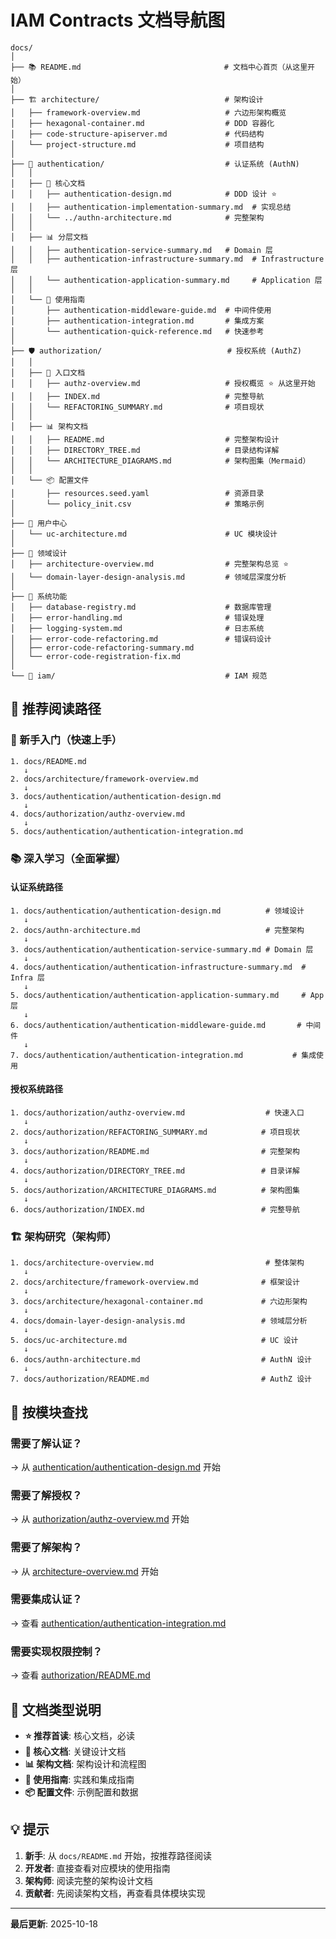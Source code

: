 # IAM Contracts 文档导航图

```
docs/
│
├── 📚 README.md                                # 文档中心首页（从这里开始）
│
├── 🏗️ architecture/                            # 架构设计
│   ├── framework-overview.md                   # 六边形架构概览
│   ├── hexagonal-container.md                  # DDD 容器化
│   ├── code-structure-apiserver.md             # 代码结构
│   └── project-structure.md                    # 项目结构
│
├── 🔐 authentication/                           # 认证系统 (AuthN)
│   │
│   ├── 📖 核心文档
│   │   ├── authentication-design.md            # DDD 设计 ⭐
│   │   ├── authentication-implementation-summary.md  # 实现总结
│   │   └── ../authn-architecture.md            # 完整架构
│   │
│   ├── 📊 分层文档
│   │   ├── authentication-service-summary.md   # Domain 层
│   │   ├── authentication-infrastructure-summary.md  # Infrastructure 层
│   │   └── authentication-application-summary.md     # Application 层
│   │
│   └── 📘 使用指南
│       ├── authentication-middleware-guide.md  # 中间件使用
│       ├── authentication-integration.md       # 集成方案
│       └── authentication-quick-reference.md   # 快速参考
│
├── 🛡️ authorization/                            # 授权系统 (AuthZ)
│   │
│   ├── 📖 入口文档
│   │   ├── authz-overview.md                   # 授权概览 ⭐ 从这里开始
│   │   ├── INDEX.md                            # 完整导航
│   │   └── REFACTORING_SUMMARY.md              # 项目现状
│   │
│   ├── 📊 架构文档
│   │   ├── README.md                           # 完整架构设计
│   │   ├── DIRECTORY_TREE.md                   # 目录结构详解
│   │   └── ARCHITECTURE_DIAGRAMS.md            # 架构图集（Mermaid）
│   │
│   └── 📦 配置文件
│       ├── resources.seed.yaml                 # 资源目录
│       └── policy_init.csv                     # 策略示例
│
├── 👥 用户中心
│   └── uc-architecture.md                      # UC 模块设计
│
├── 📐 领域设计
│   ├── architecture-overview.md                # 完整架构总览 ⭐
│   └── domain-layer-design-analysis.md         # 领域层深度分析
│
├── 🔧 系统功能
│   ├── database-registry.md                    # 数据库管理
│   ├── error-handling.md                       # 错误处理
│   ├── logging-system.md                       # 日志系统
│   ├── error-code-refactoring.md               # 错误码设计
│   ├── error-code-refactoring-summary.md
│   └── error-code-registration-fix.md
│
└── 📐 iam/                                      # IAM 规范
```

## 🎯 推荐阅读路径

### 🚀 新手入门（快速上手）

```
1. docs/README.md
   ↓
2. docs/architecture/framework-overview.md
   ↓
3. docs/authentication/authentication-design.md
   ↓
4. docs/authorization/authz-overview.md
   ↓
5. docs/authentication/authentication-integration.md
```

### 📚 深入学习（全面掌握）

#### 认证系统路径

```
1. docs/authentication/authentication-design.md          # 领域设计
   ↓
2. docs/authn-architecture.md                            # 完整架构
   ↓
3. docs/authentication/authentication-service-summary.md # Domain 层
   ↓
4. docs/authentication/authentication-infrastructure-summary.md  # Infra 层
   ↓
5. docs/authentication/authentication-application-summary.md     # App 层
   ↓
6. docs/authentication/authentication-middleware-guide.md       # 中间件
   ↓
7. docs/authentication/authentication-integration.md           # 集成使用
```

#### 授权系统路径

```
1. docs/authorization/authz-overview.md                  # 快速入口
   ↓
2. docs/authorization/REFACTORING_SUMMARY.md            # 项目现状
   ↓
3. docs/authorization/README.md                         # 完整架构
   ↓
4. docs/authorization/DIRECTORY_TREE.md                 # 目录详解
   ↓
5. docs/authorization/ARCHITECTURE_DIAGRAMS.md          # 架构图集
   ↓
6. docs/authorization/INDEX.md                          # 完整导航
```

### 🏗️ 架构研究（架构师）

```
1. docs/architecture-overview.md                         # 整体架构
   ↓
2. docs/architecture/framework-overview.md              # 框架设计
   ↓
3. docs/architecture/hexagonal-container.md             # 六边形架构
   ↓
4. docs/domain-layer-design-analysis.md                 # 领域层分析
   ↓
5. docs/uc-architecture.md                              # UC 设计
   ↓
6. docs/authn-architecture.md                           # AuthN 设计
   ↓
7. docs/authorization/README.md                         # AuthZ 设计
```

## 📖 按模块查找

### 需要了解认证？

→ 从 [authentication/authentication-design.md](./authentication/authentication-design.md) 开始

### 需要了解授权？

→ 从 [authorization/authz-overview.md](./authorization/authz-overview.md) 开始

### 需要了解架构？

→ 从 [architecture-overview.md](./architecture-overview.md) 开始

### 需要集成认证？

→ 查看 [authentication/authentication-integration.md](./authentication/authentication-integration.md)

### 需要实现权限控制？

→ 查看 [authorization/README.md](./authorization/README.md)

## 🎨 文档类型说明

- **⭐ 推荐首读**: 核心文档，必读
- **📖 核心文档**: 关键设计文档
- **📊 架构文档**: 架构设计和流程图
- **📘 使用指南**: 实践和集成指南
- **📦 配置文件**: 示例配置和数据

## 💡 提示

1. **新手**: 从 `docs/README.md` 开始，按推荐路径阅读
2. **开发者**: 直接查看对应模块的使用指南
3. **架构师**: 阅读完整的架构设计文档
4. **贡献者**: 先阅读架构文档，再查看具体模块实现

---

**最后更新**: 2025-10-18
